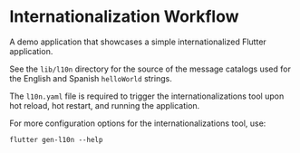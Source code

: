 # Internationalization Workflow

A demo application that showcases a simple internationalized Flutter application.

See the `lib/l10n` directory for the source of the message catalogs used for
the English and Spanish `helloWorld` strings.

The `l10n.yaml` file is required to trigger the internationalizations tool upon
hot reload, hot restart, and running the application.

For more configuration options for the internationalizations tool, use:

```shell
flutter gen-l10n --help
```
